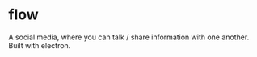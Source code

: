 # flow
 A social media, where you can talk / share information with one another. Built with electron.
